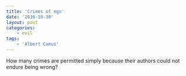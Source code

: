 ```yaml
---
title: 'Crimes of ego'
date: '2016-10-30'
layout: post
categories:
    - evil
tags:
    - 'Albert Camus'
---
```


How many crimes are permitted simply because their authors could not endure being wrong?